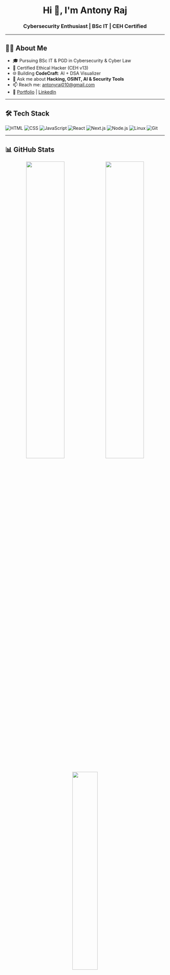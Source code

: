 <h1 align="center">Hi 👋, I'm Antony Raj</h1>
<h3 align="center">Cybersecurity Enthusiast | BSc IT | CEH Certified</h3>

---

## 🧑‍💻 About Me

- 🎓 Pursuing BSc IT & PGD in Cybersecurity & Cyber Law  
- 🧠 Certified Ethical Hacker (CEH v13)  
- 🌐 Building **CodeCraft**: AI + DSA Visualizer  
- 💬 Ask me about **Hacking, OSINT, AI & Security Tools**  
- 📫 Reach me: antonyraj010@gmail.com  
- 📄 [Portfolio](https://Antony-009.github.io/codecraft/) | [LinkedIn](https://www.linkedin.com/in/antonyraj010)

---

## 🛠 Tech Stack

![HTML](https://img.shields.io/badge/-HTML5-E34F26?style=for-the-badge&logo=html5&logoColor=white)
![CSS](https://img.shields.io/badge/-CSS3-1572B6?style=for-the-badge&logo=css3)
![JavaScript](https://img.shields.io/badge/-JavaScript-F7DF1E?style=for-the-badge&logo=javascript&logoColor=black)
![React](https://img.shields.io/badge/-React-20232A?style=for-the-badge&logo=react)
![Next.js](https://img.shields.io/badge/-Next.js-000?style=for-the-badge&logo=next.js)
![Node.js](https://img.shields.io/badge/-Node.js-339933?style=for-the-badge&logo=nodedotjs&logoColor=white)
![Linux](https://img.shields.io/badge/-Linux-FCC624?style=for-the-badge&logo=linux&logoColor=black)
![Git](https://img.shields.io/badge/-Git-F05032?style=for-the-badge&logo=git&logoColor=white)

---

## 📊 GitHub Stats

<p align="center">
  <img width="49%" src="https://github-readme-stats.vercel.app/api?username=Antony-009&show_icons=true&theme=tokyonight&hide_border=true" />
  <img width="49%" src="https://github-readme-streak-stats.herokuapp.com/?user=Antony-009&theme=tokyonight&hide_border=true" />
</p>

<p align="center">
  <img width="40%" src="https://github-readme-stats.vercel.app/api/top-langs/?username=Antony-009&layout=compact&theme=tokyonight&hide_border=true" />
</p>

---

## 🏆 GitHub Badges

<p align="center">
  <img src="https://github-profile-trophy.vercel.app/?username=Antony-009&theme=darkhub&no-frame=true&no-bg=true&margin-w=4" />
</p>

---

## 🔥 Contribution Graph

<a href="https://github.com/Antony-009">
  <img src="https://github-readme-activity-graph.vercel.app/graph?username=Antony-009&bg_color=1a1b27&color=9f9f9f&line=5dade2&point=ffffff&area=true&hide_border=true" />
</a>

---

<p align="center">📍 Built with ❤️ by <b>Antony Raj</b></p>
